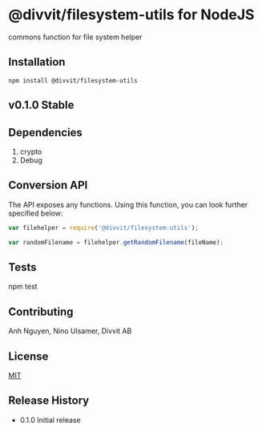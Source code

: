 # @divvit/filesystem-utils for NodeJS

commons function for file system helper

## Installation

````
npm install @divvit/filesystem-utils
````

## v0.1.0 Stable

## Dependencies

1. crypto
2. Debug

## Conversion API

The API exposes any functions. Using this function, you can look further specified below:

```` javascript
var filehelper = require('@divvit/filesystem-utils');

var randomFilename = filehelper.getRandomFilename(fileName);
````

## Tests

  npm test

## Contributing

Anh Nguyen, Nino Ulsamer, Divvit AB

## License

[MIT](LICENSE)

## Release History

* 0.1.0 Initial release
